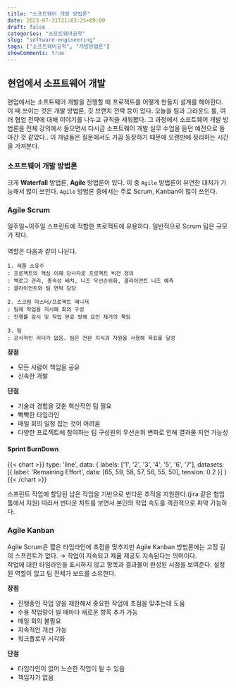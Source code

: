 ```yaml
---
title: "소프트웨어 개발 방법론"
date: 2023-07-31T21:03:25+09:00
draft: false
categories: "소프트웨어공학"
slug: "software-engineering"
tags: ["소프트웨어공학", "개발방법론"]
showComments: true
---
```


## 현업에서 소프트웨어 개발

현업에서는 소프트웨어 개발을 진행할 때 프로젝트를 어떻게 만들지 설계를 해야한다. 이 때 쓰이는 것은 개발 방법론, 깃 브랜치 전략 등이 있다.
오늘을 팀과 그라운드 룰, 여러 협업 전략에 대해 이야기를 나누고 규칙을 세워봤다. 그 과정에서 소프트웨어 개발 방법론을 전체 강의에서 들으면서 다시금 소프트웨어 개발 실무 수업을 듣던 예전으로 돌아간 것 같았다.. 이 개념들은 질문에서도 가끔 등장하기 때문에 오랜만에 정리하는 시간을 가져본다.

### 소프트웨어 개발 방법론

크게 **Waterfall** 방법론, **Agile** 방법론이 있다. 이 중 `Agile` 방법론이 유연한 대처가 가능해서 많이 쓰인다. `Agile` 방법론 중에서는 주로 Scrum, Kanban이 많이 쓰인다.

### Agile Scrum

일주일~이주일 스프린트에 적합한 프로젝트에 유용하다. 일반적으로 Scrum 팀은 규모가 작다.
<br><br>역할은 다음과 같이 나뉜다.

```
1. 제품 소유주
: 프로젝트의 핵심 이해 당사자로 프로젝트 비전 정의
: 백로그 관리, 종속성 배치, 니즈 우선순위화, 클라이언트 니즈 예측
: 클라이언트와 팀 연락 담당

2. 스크럼 마스터/프로젝트 매니저
: 팀에 작업을 지시해 회의 구성
: 진행률 감시 및 작업 완료 방해 요인 제거의 책임

3. 팀
: 공식적인 리더가 없음. 팀은 전문 지식과 자원을 사용해 목표를 달성
```

**장점**

- 모든 사람이 책임을 공유
- 신속한 개발

**단점**

- 기술과 경험을 갖춘 혁신적인 팀 필요
- 빡빡한 타임라인
- 매일 회의 일정 잡는 것이 어려움
- 다양한 프로젝트에 참여하는 팀 구성원의 우선순위 변화로 인해 결과물 지연 가능성

#### Sprint BurnDown

<!-- prettier-ignore-start -->
{{< chart >}}
type: 'line',
data: {
  labels: ['1', '2', '3', '4', '5', '6', '7'],
  datasets: [{
    label: 'Remaining Effort',
    data: [65, 59, 58, 57, 56, 55, 50],
    tension: 0.2
  }]
}
{{< /chart >}}
<!-- prettier-ignore-end -->

스프린트 작업에 할당된 남은 작업을 기반으로 번다운 추적을 지원한다.(jira 같은 협업툴에서 지원) 따라서 번다운 차트를 보면서 본인의 작업 속도를 객관적으로 파악 가능하다.

### Agile Kanban

Agile Scrum은 짧은 타임라인에 초점을 맞추지만 Agile Kanban 방법론에는 고정 길이 스프린트가 없다. → 작업이 지속되고 제품 제공도 지속된다는 의미이다.<br>작업에 대한 타임라인을 표시하지 않고 항목과 결과물이 완성된 시점을 보여준다. 설정된 역할이 없고 팀 전체가 보드를 소유한다.

**장점**

- 진행중인 작업 양을 제한해서 중요한 작업에 초점을 맞추는데 도움
- 수용 작업량이 빌 때마다 새로운 항목 추가 가능
- 매일 회의 불필요
- 지속적인 개선 가능
- 워크플로우 시각화

**단점**

- 타임라인이 없어 느슨한 작업이 될 수 있음
- 책임자가 없음
